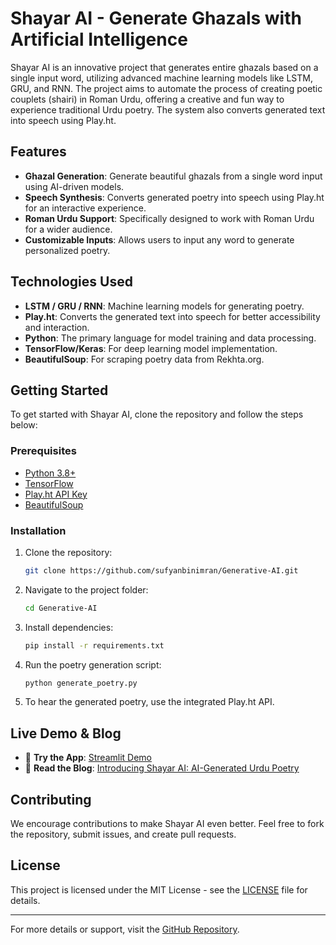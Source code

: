 # Shayar AI - Generate Ghazals with Artificial Intelligence

Shayar AI is an innovative project that generates entire ghazals based on a single input word, utilizing advanced machine learning models like LSTM, GRU, and RNN. The project aims to automate the process of creating poetic couplets (shairi) in Roman Urdu, offering a creative and fun way to experience traditional Urdu poetry. The system also converts generated text into speech using Play.ht.

## Features
- **Ghazal Generation**: Generate beautiful ghazals from a single word input using AI-driven models.
- **Speech Synthesis**: Converts generated poetry into speech using Play.ht for an interactive experience.
- **Roman Urdu Support**: Specifically designed to work with Roman Urdu for a wider audience.
- **Customizable Inputs**: Allows users to input any word to generate personalized poetry.

## Technologies Used
- **LSTM / GRU / RNN**: Machine learning models for generating poetry.
- **Play.ht**: Converts the generated text into speech for better accessibility and interaction.
- **Python**: The primary language for model training and data processing.
- **TensorFlow/Keras**: For deep learning model implementation.
- **BeautifulSoup**: For scraping poetry data from Rekhta.org.

## Getting Started
To get started with Shayar AI, clone the repository and follow the steps below:

### Prerequisites
- [Python 3.8+](https://www.python.org/)
- [TensorFlow](https://www.tensorflow.org/)
- [Play.ht API Key](https://play.ht/)
- [BeautifulSoup](https://www.crummy.com/software/BeautifulSoup/)

### Installation
1. Clone the repository:
    ```bash
    git clone https://github.com/sufyanbinimran/Generative-AI.git
    ```

2. Navigate to the project folder:
    ```bash
    cd Generative-AI
    ```

3. Install dependencies:
    ```bash
    pip install -r requirements.txt
    ```

4. Run the poetry generation script:
    ```bash
    python generate_poetry.py
    ```

5. To hear the generated poetry, use the integrated Play.ht API.

## Live Demo & Blog
- 🧠 **Try the App**: [Streamlit Demo](https://shayar-ai-kxackc3nih6deiy2qgx5qq.streamlit.app/)
- 📝 **Read the Blog**: [Introducing Shayar AI: AI-Generated Urdu Poetry](https://medium.com/@sufyanbinimran/introducing-shayar-ai-ai-generated-urdu-poetry-with-lstm-text-to-speech-efe28e9afd85)

## Contributing
We encourage contributions to make Shayar AI even better. Feel free to fork the repository, submit issues, and create pull requests.

## License
This project is licensed under the MIT License - see the [LICENSE](LICENSE) file for details.

---

For more details or support, visit the [GitHub Repository](https://github.com/sufyanbinimran/Generative-AI).
